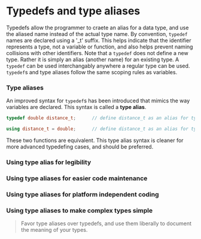 # Typedefs and type aliases
Typedefs allow the programmer to craete an alias for a data type, and use the aliased name instead of the actual type name.
By convention, `typedef` names are declared using a '\_t' suffix. This helps indicate that the identifier represents a type, not a variable or function, and also helps prevent naming collisions with other identifiers.
Note that a `typedef` does not define a new type. Rather it is simply an alias (another name) for an existing type. A `typedef` can be used interchangably anywhere a regular type can be used. `typedef`s and type aliases follow the same scoping rules as variables.

### Type aliases
An improved syntax for `typedef`s has been introduced that mimics the way variables are declared. This syntax is called a **type alias**.

```cpp
typedef double distance_t;      // define distance_t as an alias for type double

using distance_t = double;      // define distance_t as an alias for type double
```
These two functions are equivalent. This type alias syntax is cleaner for more advanced typedefing cases, and should be preferred.

### Using type alias for legibility
### Using type aliases for easier code maintenance
### Using type aliases for platform independent coding
### Using type aliases to make complex types simple

> Favor type aliases over typedefs, and use them liberally to document the meaning of your types.
